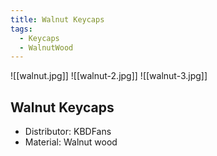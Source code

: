 ```yaml
---
title: Walnut Keycaps
tags:
  - Keycaps
  - WalnutWood
---
```


![[walnut.jpg]]
![[walnut-2.jpg]]
![[walnut-3.jpg]]

## Walnut Keycaps

- Distributor: KBDFans
- Material: Walnut wood
